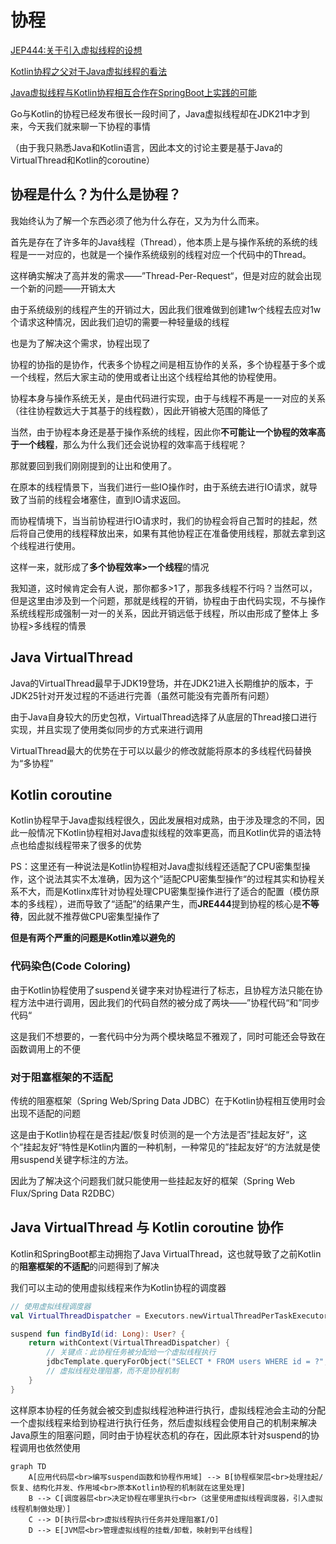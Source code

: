 # 协程

[JEP444:关于引入虚拟线程的设想](https://openjdk.org/jeps/444)

[Kotlin协程之父对于Java虚拟线程的看法](https://www.jvm-weekly.com/p/what-does-roman-elizarov-coroutines?sd=pf)

[Java虚拟线程与Kotlin协程相互合作在SpringBoot上实践的可能](https://www.youtube.com/watch?v=szl3eWA0VRw)

Go与Kotlin的协程已经发布很长一段时间了，Java虚拟线程却在JDK21中才到来，今天我们就来聊一下协程的事情

（由于我只熟悉Java和Kotlin语言，因此本文的讨论主要是基于Java的VirtualThread和Kotlin的coroutine）

## 协程是什么？为什么是协程？

我始终认为了解一个东西必须了他为什么存在，又为为什么而来。

首先是存在了许多年的Java线程（Thread），他本质上是与操作系统的系统的线程是一一对应的，也就是一个操作系统级别的线程对应一个代码中的Thread。

这样确实解决了高并发的需求——”Thread-Per-Request“，但是对应的就会出现一个新的问题——开销太大

由于系统级别的线程产生的开销过大，因此我们很难做到创建1w个线程去应对1w个请求这种情况，因此我们迫切的需要一种轻量级的线程

也是为了解决这个需求，协程出现了

协程的协指的是协作，代表多个协程之间是相互协作的关系，多个协程基于多个或一个线程，然后大家主动的使用或者让出这个线程给其他的协程使用。

协程本身与操作系统无关，是由代码进行实现，由于与线程不再是一一对应的关系（往往协程数远大于其基于的线程数），因此开销被大范围的降低了

当然，由于协程本身还是基于操作系统的线程，因此你**不可能让一个协程的效率高于一个线程**，那么为什么我们还会说协程的效率高于线程呢？

那就要回到我们刚刚提到的让出和使用了。

在原本的线程情景下，当我们进行一些IO操作时，由于系统去进行IO请求，就导致了当前的线程会堵塞住，直到IO请求返回。

而协程情境下，当当前协程进行IO请求时，我们的协程会将自己暂时的挂起，然后将自己使用的线程释放出来，如果有其他协程正在准备使用线程，那就去拿到这个线程进行使用。

这样一来，就形成了**多个协程效率>一个线程**的情况

我知道，这时候肯定会有人说，那你都多>1了，那我多线程不行吗？当然可以，但是这里由涉及到一个问题，那就是线程的开销，协程由于由代码实现，不与操作系统线程形成强制一对一的关系，因此开销远低于线程，所以由形成了整体上 多协程>多线程的情景

## Java VirtualThread

Java的VirtualThread最早于JDK19登场，并在JDK21进入长期维护的版本，于JDK25针对开发过程的不适进行完善（虽然可能没有完善所有问题）

由于Java自身较大的历史包袱，VirtualThread选择了从底层的Thread接口进行实现，并且实现了使用类似同步的方式来进行调用

VirtualThread最大的优势在于可以以最少的修改就能将原本的多线程代码替换为“多协程”

## Kotlin coroutine

Kotlin协程早于Java虚拟线程很久，因此发展相对成熟，由于涉及理念的不同，因此一般情况下Kotlin协程相对Java虚拟线程的效率更高，而且Kotlin优异的语法特点也给虚拟线程带来了很多的优势

PS：这里还有一种说法是Kotlin协程相对Java虚拟线程还适配了CPU密集型操作，这个说法其实不太准确，因为这个”适配CPU密集型操作“的过程其实和协程关系不大，而是Kotlinx库针对协程处理CPU密集型操作进行了适合的配置（模仿原本的多线程），进而导致了“适配”的结果产生，而**JRE444**提到协程的核心是**不等待**，因此就不推荐做CPU密集型操作了

**但是有两个严重的问题是Kotlin难以避免的**

### 代码染色(Code Coloring)

由于Kotlin协程使用了suspend关键字来对协程进行了标志，且协程方法只能在协程方法中进行调用，因此我们的代码自然的被分成了两块——”协程代码“和”同步代码“

这是我们不想要的，一套代码中分为两个模块略显不雅观了，同时可能还会导致在函数调用上的不便

### 对于阻塞框架的不适配

传统的阻塞框架（Spring Web/Spring Data JDBC）在于Kotlin协程相互使用时会出现不适配的问题

这是由于Kotlin协程在是否挂起/恢复时侦测的是一个方法是否”挂起友好“，这个”挂起友好“特性是Kotlin内置的一种机制，一种常见的”挂起友好“的方法就是使用suspend关键字标注的方法。

因此为了解决这个问题我们就只能使用一些挂起友好的框架（Spring Web Flux/Spring Data R2DBC）

## Java VirtualThread 与 Kotlin coroutine 协作

Kotlin和SpringBoot都主动拥抱了Java VirtualThread，这也就导致了之前Kotlin的**阻塞框架的不适配**的问题得到了解决

我们可以主动的使用虚拟线程来作为Kotlin协程的调度器

```kotlin
// 使用虚拟线程调度器
val VirtualThreadDispatcher = Executors.newVirtualThreadPerTaskExecutor().asCoroutineDispatcher()

suspend fun findById(id: Long): User? {
    return withContext(VirtualThreadDispatcher) {
        // 关键点：此协程任务被分配给一个虚拟线程执行
        jdbcTemplate.queryForObject("SELECT * FROM users WHERE id = ?", id)
        // 虚拟线程处理阻塞，而不是协程机制
    }
}
```

这样原本协程的任务就会被交到虚拟线程池种进行执行，虚拟线程池会主动的分配一个虚拟线程来给到协程进行执行任务，然后虚拟线程会使用自己的机制来解决Java原生的阻塞问题，同时由于协程状态机的存在，因此原本针对suspend的协程调用也依然使用

```mermaid
graph TD
    A[应用代码层<br>编写suspend函数和协程作用域] --> B[协程框架层<br>处理挂起/恢复、结构化并发、作用域<br>原本Kotlin协程的机制就在这里处理]
    B --> C[调度器层<br>决定协程在哪里执行<br>（这里使用虚拟线程调度器，引入虚拟线程机制做处理）]
    C --> D[执行层<br>虚拟线程执行任务并处理阻塞I/O]
    D --> E[JVM层<br>管理虚拟线程的挂载/卸载，映射到平台线程]
```